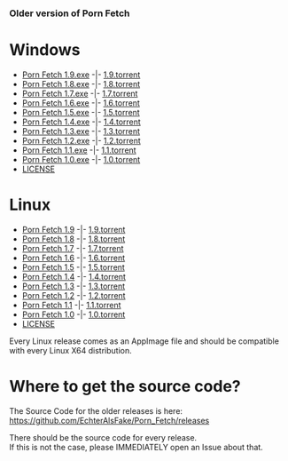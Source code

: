 ### Older version of Porn Fetch

# Windows

* [Porn Fetch 1.9.exe](https://drive.google.com/uc?export=download&id=16rt51EzFY1q_-DrPMRycg9qMoXxzwOSw) -|-  [1.9.torrent](https://drive.google.com/uc?export=download&id=18jIqEWo16DN6JaE9Vb114GZwZhOicRBQ)
* [Porn Fetch 1.8.exe](https://drive.google.com/uc?export=download&id=1IxYPtU2lPqHZIFfSVNDoO3Z3FWMp_UoQ) -|-  [1.8.torrent](https://drive.google.com/uc?export=download&id=1pt2ulnfA43uZE38r9v_ygm29FTihH4Lg)
* [Porn Fetch 1.7.exe](https://drive.google.com/uc?export=download&id=1Mj67JCLfbZ0yjvJzeoli-_SHRJbNDbZo) -|-  [1.7.torrent](https://drive.google.com/uc?export=download&id=14tvA3U3Wacu0Hk-VZ_DJoKbUpmlUiRk6)
* [Porn Fetch 1.6.exe](https://drive.google.com/uc?export=download&id=1Ok4iHIBOFlTa0hXifLql0TRy-8JwC39D) -|-  [1.6.torrent](https://drive.google.com/uc?export=download&id=15XgVFhjVVMGbbiFnK4PJhAa86jVooWEc)
* [Porn Fetch 1.5.exe](https://drive.google.com/uc?export=download&id=1eCl1xmkMQlqN-moWsqSIcZ16oDB5kaF_) -|-  [1.5.torrent](https://drive.google.com/uc?export=download&id=1WA0W56uhBd3prwHZo212SVsIz62nmikz)
* [Porn Fetch 1.4.exe](https://drive.google.com/uc?export=download&id=1sur_U5h_j7jjwF_Cj3IaLzz1mRg1YqK6) -|-  [1.4.torrent](https://drive.google.com/uc?export=download&id=1dBWwyAhOhzEn37nAmatvkNsgbxo2_ovF) 
* [Porn Fetch 1.3.exe](https://drive.google.com/uc?export=download&id=15pUQDXyqVGOXVMbSIcihYsuu7z6dKRan) -|-  [1.3.torrent](https://drive.google.com/uc?export=download&id=1OxRHrNN43APUZJ3o-1QhHqK-XMVYTZ7w)
* [Porn Fetch 1.2.exe](https://drive.google.com/uc?export=download&id=156z1RNcSQSXUPSkO8sXG6U-r_wdmrB2d) -|-  [1.2.torrent](https://drive.google.com/uc?export=download&id=1fNL6WCY47Y1B5vRc4iLttc6UXquCyJVr)
* [Porn Fetch 1.1.exe](https://drive.google.com/uc?export=download&id=1Tt-siUB9siSMx4etcNvkZ0e4srbiVlr9) -|-  [1.1.torrent](https://drive.google.com/uc?export=download&id=1iphVY0FKV8u5PeBm1F8WlOqAWsUuZYWp)
* [Porn Fetch 1.0.exe](https://drive.google.com/uc?export=download&id=19EUh8DgiMnZTa2lQPldIWhuOR6Y3XMiZ) -|-  [1.0.torrent](https://drive.google.com/uc?export=download&id=1T1RcqwTtBEAW5y29l6f1SXjZjbG_KJ_e)
* [LICENSE](https://drive.google.com/uc?export=download&id=1V5pgayZB9_cv7nlon55r80-hMKiAwWC2) 



# Linux
* [Porn Fetch 1.9](https://drive.google.com/uc?export=download&id=1mMUXMPpNOtl4Mu66ELuj4oNRNi3D7yJf) -|-  [1.9.torrent](https://drive.google.com/uc?export=download&id=1laHVNRbI7z_FLwX4RB-ToLUxSnVhedKN)
* [Porn Fetch 1.8](https://drive.google.com/uc?export=download&id=11mo-bKMVnJNgVzi6gEP4bcPP42ziULCs) -|-  [1.8.torrent](https://drive.google.com/uc?export=download&id=1-VkvcAmtkKb0IVeej0a8Rn9CRLiTExp-)
* [Porn Fetch 1.7](https://drive.google.com/uc?export=download&id=1OaLZM6enAKY8B6M6qjPXi-yy4TKffC0v) -|-  [1.7.torrent](https://drive.google.com/uc?export=download&id=1S2WUhvc-EKwtBNY5CPdKaqnGpCFBV2KV)
* [Porn Fetch 1.6](https://drive.google.com/uc?export=download&id=1JMqEIhdLwHtB2c34qZpVDUv1fkIsGE3l) -|-  [1.6.torrent](https://drive.google.com/uc?export=download&id=1h2SAv6ZJaafmdclvZJia0bI0az5p_H0y)
* [Porn Fetch 1.5](https://drive.google.com/uc?export=download&id=1t1U_C86p-3AC7GW1HFKWwt4yaTBkEmOR) -|-  [1.5.torrent](https://drive.google.com/uc?export=download&id=1_r6Kn7X-WKCFIvRmqhZsIp9UA4Uxtrpo)
* [Porn Fetch 1.4](https://drive.google.com/uc?export=download&id=1GkF0vuwxLn1jDaPQoqHdaokqSLjJIXIp) -|-  [1.4.torrent](https://drive.google.com/uc?export=download&id=17SxQ4nge9MYHrdL3Fk4DOjNvi87P6JqI)
* [Porn Fetch 1.3](https://drive.google.com/uc?export=download&id=1fmKO3HZbddhx1NtKRw2Pexro0jy5t7HP) -|-  [1.3.torrent](https://drive.google.com/uc?export=download&id=14wf_fvSRWbmb-0iKPmhx-lpDB5qR81IA)
* [Porn Fetch 1.2](https://drive.google.com/uc?export=download&id=1Z_S1F74y8lF9crM1aWus3MiO8Yqt92YQ) -|-  [1.2.torrent](https://drive.google.com/uc?export=download&id=11j38UIJR4Zu-FgeoeNKlFnHUnV-VGUMQ)
* [Porn Fetch 1.1](https://drive.google.com/uc?export=download&id=1-fghgnBv1tfkW5z5qY491KvXfWtyj0TP) -|-  [1.1.torrent](https://drive.google.com/uc?export=download&id=1oxbJs52c693yFHB57ygRA9hQefgrfPrN)
* [Porn Fetch 1.0](https://drive.google.com/uc?export=download&id=1l3SMGTdt01yjqFOOwpgiKt029087SWwy) -|-  [1.0.torrent](https://drive.google.com/uc?export=download&id=19AXf7cI5INjIqiGAnyRKBs6_BvAop9YV)
* [LICENSE](https://drive.google.com/uc?export=download&id=1V5pgayZB9_cv7nlon55r80-hMKiAwWC2)


Every Linux release comes as an AppImage file and should be compatible with every Linux X64 distribution.

# Where to get the source code?

The Source Code for the older releases is here: https://github.com/EchterAlsFake/Porn_Fetch/releases

There should be the source code for every release.
<br>If this is not the case, please IMMEDIATELY open an Issue about that.




